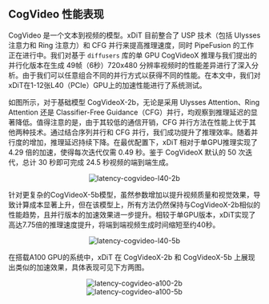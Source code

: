 ## CogVideo 性能表现

CogVideo 是一个文本到视频的模型。xDiT 目前整合了 USP 技术（包括 Ulysses 注意力和 Ring 注意力）和 CFG 并行来提高推理速度，同时 PipeFusion 的工作正在进行中。我们对基于 `diffusers` 库的单 GPU CogVideoX 推理与我们提出的并行化版本在生成 49帧（6秒）720x480 分辨率视频时的性能差异进行了深入分析。由于我们可以任意组合不同的并行方式以获得不同的性能。在本文中，我们对xDiT在1-12张L40（PCIe）GPU上的加速性能进行了系统测试。

如图所示，对于基础模型 CogVideoX-2b，无论是采用 Ulysses Attention、Ring Attention 还是 Classifier-Free Guidance（CFG）并行，均观察到推理延迟的显著降低。值得注意的是，由于其较低的通信开销，CFG 并行方法在性能上优于其他两种技术。通过结合序列并行和 CFG 并行，我们成功提升了推理效率。随着并行度的增加，推理延迟持续下降。在最优配置下，xDiT 相对于单GPU推理实现了 4.29 倍的加速，使得每次迭代仅需 0.49 秒。鉴于 CogVideoX 默认的 50 次迭代，总计 30 秒即可完成 24.5 秒视频的端到端生成。

<div align="center">
    <img src="https://raw.githubusercontent.com/xdit-project/xdit_assets/main/performance/cogvideo/cogvideo-l40-2b.png" 
    alt="latency-cogvideo-l40-2b">
</div>

针对更复杂的CogVideoX-5b模型，虽然参数增加以提升视频质量和视觉效果，导致计算成本显著上升，但在该模型上，所有方法仍然保持与CogVideoX-2b相似的性能趋势，且并行版本的加速效果进一步提升。相较于单GPU版本，xDiT实现了高达7.75倍的推理速度提升，将端到端视频生成时间缩短至约40秒。

<div align="center">
    <img src="https://raw.githubusercontent.com/xdit-project/xdit_assets/main/performance/cogvideo/cogvideo-l40-5b.png" 
    alt="latency-cogvideo-l40-5b">
</div>

在搭载A100 GPU的系统中，xDiT 在 CogVideoX-2b 和 CogVideoX-5b 上展现出类似的加速效果，具体表现可见下方两图。

<div align="center">
    <img src="https://raw.githubusercontent.com/xdit-project/xdit_assets/main/performance/cogvideo/cogvideo-a100-5b.png" 
    alt="latency-cogvideo-a100-2b">
</div>

<div align="center">
    <img src="https://raw.githubusercontent.com/xdit-project/xdit_assets/main/performance/cogvideo/cogvideo-a100-5b.png" 
    alt="latency-cogvideo-a100-5b">
</div>